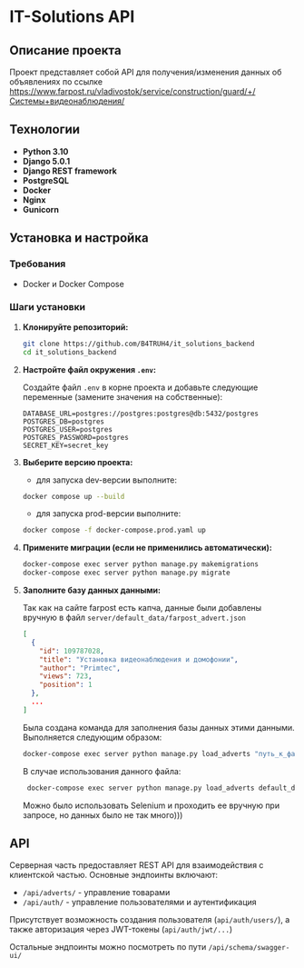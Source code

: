 # IT-Solutions API

## Описание проекта

Проект представляет собой API для получения/изменения данных об объявлениях по ссылке https://www.farpost.ru/vladivostok/service/construction/guard/+/Системы+видеонаблюдения/

## Технологии

- **Python 3.10**
- **Django 5.0.1**
- **Django REST framework**
- **PostgreSQL**
- **Docker**
- **Nginx**
- **Gunicorn**

## Установка и настройка

### Требования

- Docker и Docker Compose

### Шаги установки

1. **Клонируйте репозиторий:**

    ```bash
    git clone https://github.com/B4TRUH4/it_solutions_backend
    cd it_solutions_backend
    ```

2. **Настройте файл окружения `.env`:**

    Создайте файл `.env` в корне проекта и добавьте следующие переменные (замените значения на собственные):

    ```env
    DATABASE_URL=postgres://postgres:postgres@db:5432/postgres
    POSTGRES_DB=postgres
    POSTGRES_USER=postgres
    POSTGRES_PASSWORD=postgres
    SECRET_KEY=secret_key
    ```
   
3. **Выберите версию проекта:**
   - для запуска dev-версии выполните:
    ```bash
    docker compose up --build
    ```
   - для запуска prod-версии выполните:
    ```bash
    docker compose -f docker-compose.prod.yaml up
    ```

4. **Примените миграции (если не применились автоматически):**

    ```bash
    docker-compose exec server python manage.py makemigrations
    docker-compose exec server python manage.py migrate
    ```
5. **Заполните базу данных данными:**

   Так как на сайте farpost есть капча, данные были добавлены вручную в файл `server/default_data/farpost_advert.json`

   ```json
   [
     {
       "id": 109787028,
       "title": "Установка видеонаблюдения и домофонии",
       "author": "Primtec",
       "views": 723,
       "position": 1
     },
     ...
   ]
   ```
   
   Была создана команда для заполнения базы данных этими данными. Выполняется следующим образом:

    ```bash
    docker-compose exec server python manage.py load_adverts "путь_к_файлу"
    ```
   В случае использования данного файла:
   ```bash
    docker-compose exec server python manage.py load_adverts default_data/farpost_advert.json
    ```
   Можно было использовать Selenium и проходить ее вручную при запросе, но данных было не так много)))


## API

Серверная часть предоставляет REST API для взаимодействия с клиентской частью. Основные эндпоинты включают:

- `/api/adverts/` - управление товарами
- `/api/auth/` - управление пользователями и аутентификация

Присутствует возможность создания пользователя (`api/auth/users/`), а также авторизация через JWT-токены
(`api/auth/jwt/...`)

Остальные эндпоинты можно посмотреть по пути `/api/schema/swagger-ui/`
